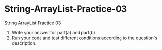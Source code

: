 # String-ArrayList-Practice-03
String ArrayList Practice 03
1. Write your answer for part(a) and part(b)
2. Run your code and test different conditions according to the question's description.
